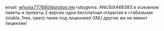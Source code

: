 email: whonix777890@proton.me
rubygems: ANUSIXA66383
в основном пакеты и проекты 2 версии одна бесплатная открытая и стабильная  (stable, free, open) такие под лицензией GNU другие же не имеют лицензии/
